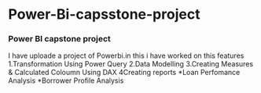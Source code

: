 # Power-Bi-capsstone-project

### Power BI capstone project

I have uploade a project  of Powerbi.in this i have worked on this features
1.Transformation Using Power Query
2.Data Modelling
3.Creating Measures & Calculated Coloumn Using DAX
4Creating reports
*Loan Perfomance Analysis
*Borrower Profile Analysis
